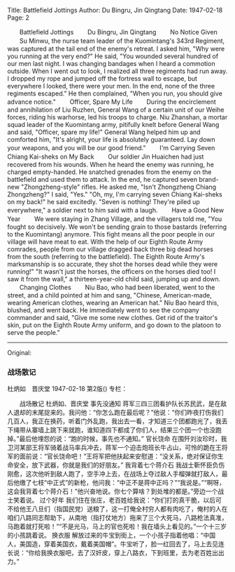 Title: Battlefield Jottings
Author: Du Bingru, Jin Qingtang
Date: 1947-02-18
Page: 2

　　Battlefield Jottings
　　Du Bingru, Jin Qingtang
　　No Notice Given
　　Su Minwu, the nurse team leader of the Kuomintang's 343rd Regiment, was captured at the tail end of the enemy's retreat. I asked him, "Why were you running at the very end?" He said, "You wounded several hundred of our men last night. I was changing bandages when I heard a commotion outside. When I went out to look, I realized all three regiments had run away. I dropped my rope and jumped off the fortress wall to escape, but everywhere I looked, there were your men. In the end, none of the three regiments escaped." He then complained, "When you run, you should give advance notice."
　　Officer, Spare My Life
　　During the encirclement and annihilation of Liu Ruzhen, General Wang of a certain unit of our Weihe forces, riding his warhorse, led his troops to charge. Niu Zhanshan, a mortar squad leader of the Kuomintang army, pitifully knelt before General Wang and said, "Officer, spare my life!" General Wang helped him up and comforted him, "It's alright, your life is absolutely guaranteed. Lay down your weapons, and you will be our good friend."
　　I'm Carrying Seven Chiang Kai-sheks on My Back
　　Our soldier Jin Huaichen had just recovered from his wounds. When he heard the enemy was running, he charged empty-handed. He snatched grenades from the enemy on the battlefield and used them to attack. In the end, he captured seven brand-new "Zhongzheng-style" rifles. He asked me, "Isn't Zhongzheng Chiang Zhongzheng?" I said, "Yes." "Oh, my, I'm carrying seven Chiang Kai-sheks on my back!" he said excitedly. "Seven is nothing! They're piled up everywhere," a soldier next to him said with a laugh.
　　Have a Good New Year
　　We were staying in Zhang Village, and the villagers told me, "You fought so decisively. We won't be sending grain to those bastards (referring to the Kuomintang) anymore. This fight means all the poor people in our village will have meat to eat. With the help of our Eighth Route Army comrades, people from our village dragged back three big dead horses from the south (referring to the battlefield). The Eighth Route Army's marksmanship is so accurate, they shot the horses dead while they were running!" "It wasn't just the horses, the officers on the horses died too! I saw it from the wall," a thirteen-year-old child said, jumping up and down.
　　Changing Clothes
　　Niu Bao, who had been liberated, went to the street, and a child pointed at him and sang, "Chinese, American-made, wearing American clothes, wearing an American hat." Niu Bao heard this, blushed, and went back. He immediately went to see the company commander and said, "Give me some new clothes. Get rid of the traitor's skin, put on the Eighth Route Army uniform, and go down to the platoon to serve the people."



<hr /> 

Original: 


### 战场散记
杜炳如　晋庆堂
1947-02-18
第2版()
专栏：

　　战场散记
    杜炳如、晋庆堂
    事先没通知
    蒋军三四三团看护队长苏民武，是在敌人退却的末尾捉来的。我问他：“你怎么跑在最后呢？”他说：“你们昨夜打伤我们几百人，我正在换药，听着门外乱跑，我出去一看，才知道三个团都跑光了，我丢下绳带从寨墙上跳下来就跑，谁知道四下都成了你们人，结果三个团一个也没跑掉。”最后他埋怨的说：“跑的时候，事先也不通知。”
    官长饶命
    在围歼刘汝珍时，我卫河某部王将军骑着战马率兵冲去，蒋军一个迫击炮班长牛占山，可怜的跪在王将军的面前说：“官长饶命吧！”王将军把他扶起来安慰道：“没关系，绝对保证你生命安全，放下武器，你就是我们的好朋友。”
    我背着七个蒋介石
    我战士靳怀臣负伤刚愈，这次他听到敌人跑了，空手冲上去，在战场上夺过敌人手榴弹就打敌人，最后他缴了七枝“中正式”的新枪，他问我：“中正不是蒋中正吗？”“我说是。”“啊呀，这会我背着七个蒋介石！”他兴奋地说。你七个算啥？到处堆的都是。”旁边一个战士笑着说。
    过个好年
    我们住在张庄，老百姓给我说：“你们打的真干脆，以后可不给他王八旦们（指国民党）送粮了，这一打俺全村穷人都有肉吃了，俺村的人在咱们八路同志帮助下，从南地（指打仗地方）拖来了三个大死马，八路枪法真准，马跑着就打死啦！”“不是光马，马上的官也死啦！我在墙头上看见的。”一个十三岁的小孩跳着说。
    换衣服
    解放过来的牛宝到街上，一个小孩子指着他唱：“中国人，美国造，穿着美国衣，戴着美国帽”。牛宝听了，脸一红回去了，马上去见连长说：“你给我换衣服吧，去了汉奸皮，穿上八路衣，下到班里，去为老百姓出出力。”
